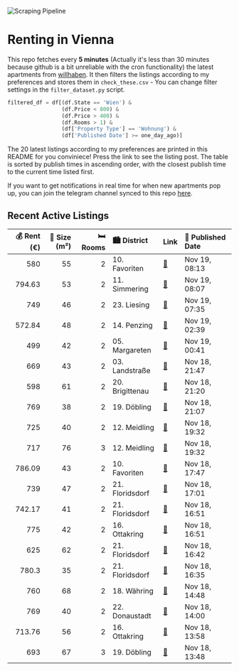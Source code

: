 ![Scraping Pipeline](https://github.com/AthomsG/renting-in-vienna/actions/workflows/run_pipeline.yml/badge.svg)


# Renting in Vienna

This repo fetches every **5 minutes** (Actually it's less than 30 minutes because github is a bit unreliable with the cron functionality) the latest apartments from [willhaben](https://www.willhaben.at/).
It then filters the listings according to my preferences and stores them in `check_these.csv` - You can change filter settings in the `filter_dataset.py` script.

```python
filtered_df = df[(df.State == 'Wien') & 
                 (df.Price < 800) &
                 (df.Price > 400) &
                 (df.Rooms > 1) &
                 (df['Property Type'] == 'Wohnung') &
                 (df['Published Date'] >= one_day_ago)]
```

The 20 latest listings according to my preferences are printed in this README for you conviniece! Press the link to see the listing post.
The table is sorted by publish times in ascending order, with the closest publish time to the current time listed first.

If you want to get notifications in real time for when new apartments pop up, you can join the telegram channel synced to this repo [here](https://t.me/+1HPAYOf5BSsyNTlk).

## Recent Active Listings

|   💰 Rent (€) |   📏 Size (m²) |   🛏️ Rooms | 🏙️ District     | Link                                                                                                                                                                                                                  | 📅 Published Date   |
|-------------:|--------------:|-----------:|:----------------|:----------------------------------------------------------------------------------------------------------------------------------------------------------------------------------------------------------------------|:-------------------|
|       580    |            55 |          2 | 10. Favoriten   | [🔗](https://www.willhaben.at/iad/immobilien/d/mietwohnungen/wien/wien-1100-favoriten/wiener-wohnen-1442608621/)                                                                                                       | Nov 19, 08:13      |
|       794.63 |            53 |          2 | 11. Simmering   | [🔗](https://www.willhaben.at/iad/immobilien/d/mietwohnungen/wien/wien-1110-simmering/ina-%E2%97%8F-die-ecke-hat-mehr-charme-:-b3-07-1611092922/)                                                                      | Nov 19, 08:07      |
|       749    |            46 |          2 | 23. Liesing     | [🔗](https://www.willhaben.at/iad/immobilien/d/mietwohnungen/wien/wien-1230-liesing/ruhige-25-zimmerwohnung-in-guter-lage-%7C-zellmann-immobilien-2017122355/)                                                         | Nov 19, 07:35      |
|       572.84 |            48 |          2 | 14. Penzing     | [🔗](https://www.willhaben.at/iad/immobilien/d/mietwohnungen/wien/wien-1140-penzing/helle-und-ruhig-terrassengeschoss-wohnung-1301878953/)                                                                             | Nov 19, 02:39      |
|       499    |            42 |          2 | 05. Margareten  | [🔗](https://www.willhaben.at/iad/immobilien/d/mietwohnungen/wien/wien-1050-margareten/liebevolle-2-zimmer-wohnung-in-%2A1050-wien%2A---nahe-wiedner-hauptstra%C3%9Fe-%2Aperfekte-studentinnenwohnung%2A-896652795/)   | Nov 19, 00:41      |
|       669    |            43 |          2 | 03. Landstraße  | [🔗](https://www.willhaben.at/iad/immobilien/d/mietwohnungen/wien/wien-1030-landstra%C3%9Fe/anfragestopp%21%21-hofseitige-wohnung-im-3.-bezirk-n%C3%A4he-praterallee-1013268207/)                                      | Nov 18, 21:47      |
|       598    |            61 |          2 | 20. Brigittenau | [🔗](https://www.willhaben.at/iad/immobilien/d/mietwohnungen/wien/wien-1200-brigittenau/moderne-wohnung-mit-balkon-zu-vergeben-in-1200-wien-%28vormerkschein-30.09.24%29-1928293060/)                                  | Nov 18, 21:20      |
|       769    |            38 |          2 | 19. Döbling     | [🔗](https://www.willhaben.at/iad/immobilien/d/mietwohnungen/wien/wien-1190-d%C3%B6bling/2---zimmerwohnung-n%C3%A4he-w%C3%A4hringerpark-729834170/)                                                                    | Nov 18, 21:07      |
|       725    |            40 |          2 | 12. Meidling    | [🔗](https://www.willhaben.at/iad/immobilien/d/mietwohnungen/wien/wien-1120-meidling/neubau-ab-01.02.-beziehbar:-sch%C3%B6ne-2-zimmerwohnung-mit-loggia-im-3.-og-2055199338/)                                          | Nov 18, 19:32      |
|       717    |            76 |          3 | 12. Meidling    | [🔗](https://www.willhaben.at/iad/immobilien/d/mietwohnungen/wien/wien-1120-meidling/3-zimmer-neubauwohnung-in-1120-wien-2133282769/)                                                                                  | Nov 18, 19:32      |
|       786.09 |            43 |          2 | 10. Favoriten   | [🔗](https://www.willhaben.at/iad/immobilien/d/mietwohnungen/wien/wien-1100-favoriten/freundliche-helle-altbauwohnung-wg-geeignet---2-getrennte-schlafr%C3%A4ume-2097308034/)                                          | Nov 18, 17:47      |
|       739    |            47 |          2 | 21. Floridsdorf | [🔗](https://www.willhaben.at/iad/immobilien/d/mietwohnungen/wien/wien-1210-floridsdorf/1210-wien---attraktive-dachgeschoss-neubauwohnung-mit-sensationeller-terrasse-und-komplettk%C3%BCche---ab-1.1.2025-814717675/) | Nov 18, 17:01      |
|       742.17 |            41 |          2 | 21. Floridsdorf | [🔗](https://www.willhaben.at/iad/immobilien/d/mietwohnungen/wien/wien-1210-floridsdorf/gepflegte-studentenwohnungen-mit-einbauk%C3%BCche-in-1210-zu-mieten-1764666987/)                                               | Nov 18, 16:51      |
|       775    |            42 |          2 | 16. Ottakring   | [🔗](https://www.willhaben.at/iad/immobilien/d/mietwohnungen/wien/wien-1160-ottakring/%2Aprovisionsfrei%2A-sch%C3%B6ne-lichtdurchflutete-2-zimmer-wohnung-1569081927/)                                                 | Nov 18, 16:51      |
|       625    |            62 |          2 | 21. Floridsdorf | [🔗](https://www.willhaben.at/iad/immobilien/d/mietwohnungen/wien/wien-1210-floridsdorf/2-zimmer-gemeindewohnung-%28-vormerkschein%29-30.09.2024-oder-%C3%A4lter-1323398157/)                                          | Nov 18, 16:42      |
|       780.3  |            35 |          2 | 21. Floridsdorf | [🔗](https://www.willhaben.at/iad/immobilien/d/mietwohnungen/wien/wien-1210-floridsdorf/singlehit-in-1210-wien-zu-mieten-1946913358/)                                                                                  | Nov 18, 16:35      |
|       760    |            68 |          2 | 18. Währing     | [🔗](https://www.willhaben.at/iad/immobilien/d/mietwohnungen/wien/wien-1180-w%C3%A4hring/helle-mietwohnung-in-top-lage-2146847447/)                                                                                    | Nov 18, 14:48      |
|       769    |            40 |          2 | 22. Donaustadt  | [🔗](https://www.willhaben.at/iad/immobilien/d/mietwohnungen/wien/wien-1220-donaustadt/1220-wien---kirschbl%C3%BCtenpark---u1-n%C3%A4he---hofseitige-gepflegte-balkonwohnung---ab-1.02.2025-1348008516/)               | Nov 18, 14:00      |
|       713.76 |            56 |          2 | 16. Ottakring   | [🔗](https://www.willhaben.at/iad/immobilien/d/mietwohnungen/wien/wien-1160-ottakring/neuwertig%21-1912799400/)                                                                                                        | Nov 18, 13:58      |
|       693    |            67 |          3 | 19. Döbling     | [🔗](https://www.willhaben.at/iad/immobilien/d/mietwohnungen/wien/wien-1190-d%C3%B6bling/gemeindewohnung-direktvergabe-1435411012/)                                                                                    | Nov 18, 13:48      |
